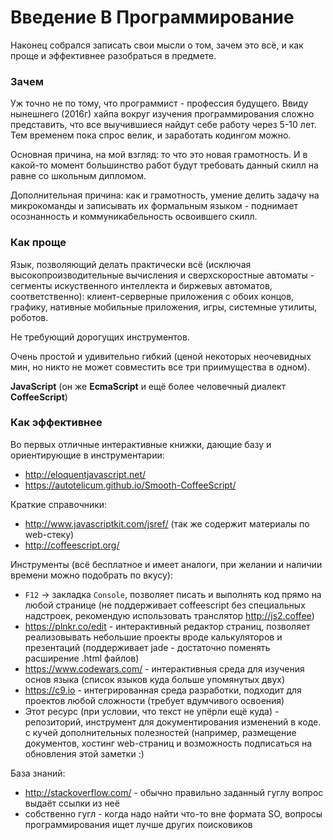 # Введение В Программирование

Наконец собрался записать свои мысли о том, зачем это всё, и как проще и эффективнее разобраться в предмете.

### Зачем

Уж точно не по тому, что программист - профессия будущего. Ввиду нынешнего (2016г) хайпа вокруг изучения
программирования сложно представить, что все выучившиеся найдут себе работу через 5-10 лет. Тем временем
пока спрос велик, и заработать кодингом можно.

Основная причина, на мой взгляд: то что это новая грамотность. И в какой-то момент большинство работ
будут требовать данный скилл на равне со школьным дипломом.

Дополнительная причина: как и грамотность, умение делить задачу на микрокоманды и записывать их формальным
языком - поднимает осознанность и коммуникабельность освоившего скилл.

### Как проще

Язык, позволяющий делать практически всё (исключая высокопроизводительные вычисления и сверхскоростные
автоматы - сегменты искуственного интеллекта и биржевых автоматов, соответственно): клиент-серверные
приложения с обоих концов, графику, нативные мобильные приложения, игры, системные утилиты, роботов.

Не требующий дорогущих инструментов.

Очень простой и удивительно гибкий (ценой некоторых неочевидных мин, но никто не может совместить все
три приимущества в одном).

**JavaScript** (он же **EcmaScript** и ещё более человечный диалект **CoffeeScript**)

### Как эффективнее

Во первых отличные интерактивные книжки, дающие базу и ориентирующие в инструментарии:
- http://eloquentjavascript.net/
- https://autotelicum.github.io/Smooth-CoffeeScript/

Краткие справочники:
- http://www.javascriptkit.com/jsref/ (так же содержит материалы по web-стеку)
- http://coffeescript.org/

Инструменты (всё бесплатное и имеет аналоги, при желании и наличии времени можно подобрать по вкусу):
- `F12` -> закладка `Console`, позволяет писать и выполнять код прямо на любой странице (не поддерживает
coffeescript без специальных надстроек, рекомендую использовать транслятор http://js2.coffee)
- https://plnkr.co/edit - интерактивный редактор страниц, позволяет реализовывать небольшие проекты
вроде калькуляторов и презентаций (поддерживает jade - достаточно поменять расширение .html файлов)
- https://www.codewars.com/ - интерактивныя среда для изучения основ языка (список языков куда больше
упомянутых двух)
- https://c9.io - интегрированная среда разработки, подходит для проектов любой сложности (требует
вдумчивого освоения)
- Этот ресурс (при условии, что текст не упёрли ещё куда) - репозиторий, инструмент для документирования
изменений в коде. с кучей дополнительных полезностей (например, размещение документов, хостинг
web-страниц и возможность подписаться на обновления этой заметки :)

База знаний:
- http://stackoverflow.com/ - обычно правильно заданный гуглу вопрос выдаёт ссылки из неё
- собственно гугл - когда надо найти что-то вне формата SO, вопросы программирования ищет лучше других
поисковиков




